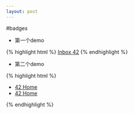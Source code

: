 ```yaml
---
layout: post
---
```


#badges

* 第一个demo    
   
<div class='article-demo'>
    {% highlight html %}
         <a href="#">Inbox <span class="badge">42</span></a>
    {% endhighlight %}
</div>

* 第二个demo    
   
<div class='article-demo'>
    {% highlight html %}
     <ul class="nav nav-pills nav-stacked">
        <li class="active">
            <a href="#">
                <span class="badge pull-right">42</span>
                Home
            </a>
        </li>
        <li class="active">
            <a href="#">
                <span class="badge pull-right">42</span>
                Home
            </a>
        </li>
    </ul>
    {% endhighlight %}
</div>

